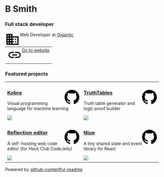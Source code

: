 
# B Smith

### Full stack developer

<img align="left" src="https://raw.githubusercontent.com/Merlin04/github-contentful-readme/main/business-24px.svg">Web Developer at
<a href="https://itsgigantic.com">Gigantic</a>

<table><tr><td><a href="https://benjaminsmith.dev"><img align="left" src="https://raw.githubusercontent.com/Merlin04/github-contentful-readme/main/link-24px.svg">Go to website</a></td></tr></table>

### Featured projects
<table>
<tr>
<td valign="top" width="400px"><h3><a href="https://kobra.dev">Kobra</a><a href="https://github.com/kobra-dev"><img align="right" src="https://raw.githubusercontent.com/Merlin04/github-contentful-readme/main/github-24px.svg"></a></h3>
        <p>Visual programming language for machine learning</p>
        <img src="https://images.ctfassets.net/d4vc57z4o8dm/5udgQo4HTp5GV2O870OJS0/36f03bbb72851540941b0e4c4fed4081/Screenshot_from_2021-06-23_20-26-19.png?h=600&q=50&fm=webp"></td>
<td valign="top" width="400px"><h3><a href="https://truthtabl.es">TruthTables</a><a href="https://github.com/Merlin04/truthtabl.es"><img align="right" src="https://raw.githubusercontent.com/Merlin04/github-contentful-readme/main/github-24px.svg"></a></h3>
        <p>Truth table generator and logic proof builder</p>
        <img src="https://images.ctfassets.net/d4vc57z4o8dm/2fPdnfrQMjtHNWPQ39QVwu/c7141e7b51332ba459fbcecdacbe14d4/Screenshot_2022-01-26_085050.png?h=600&q=50&fm=webp"></td>
</tr>
<tr>
<td valign="top" width="400px"><h3><a href="https://reflection-editor.vercel.app">Reflection editor</a><a href="https://github.com/Merlin04/reflection"><img align="right" src="https://raw.githubusercontent.com/Merlin04/github-contentful-readme/main/github-24px.svg"></a></h3>
        <p>A self-hosting web code editor (for Hack Club CodeJelly) </p>
        <img src="https://images.ctfassets.net/d4vc57z4o8dm/6j2szDfuQ5pBGFW3ghTlIW/c67da73e7b53b9dd0b126e432ede9eb9/screenshot.png?h=600&q=50&fm=webp"></td>
<td valign="top" width="400px"><h3><a href="https://www.npmjs.com/package/niue">Niue</a><a href="https://github.com/Merlin04/niue"><img align="right" src="https://raw.githubusercontent.com/Merlin04/github-contentful-readme/main/github-24px.svg"></a></h3>
        <p>A tiny shared state and event library for React</p>
        <img src="https://images.ctfassets.net/d4vc57z4o8dm/2uUJtXqZrSVW2ZxY3jUeH0/4111aba64f3696f57ee6de558a728586/niue.png?h=600&q=50&fm=webp"></td>
</tr>
</table>

Powered by [github-contentful-readme](https://github.com/Merlin04/github-contentful-readme)
    